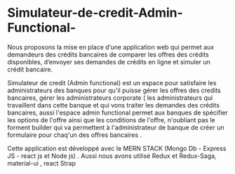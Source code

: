 # Simulateur-de-credit-Admin-Functional-

Nous proposons la mise en place d’une application web qui permet aux demandeurs des crédits bancaires de comparer les offres des crédits disponibles, d’envoyer ses demandes de crédits en ligne et simuler un crédit bancaire.

Simulateur de credit (Admin functional) est un espace pour satisfaire les administrateurs des banques pour qu'il puisse gérer les offres des credits bancaires, gérer les administrateurs corporate ( les administrateurs qui travaillent dans cette banque et qui vons traiter les demandes des crédits bancaires, aussi l'espace admin functional permet aux banques de spécifier les options de l'offre ainsi que les conditions de l'offre, n'oubliant pas le forment builder qui va permettent à l'administrateur de banque de créer un formulaire pour chaq'un des offres bancaires .

Cette application est développé avec le MERN STACK (Mongo Db - Express JS - react js et Node js) . Aussi nous avons utilisé Redux et Redux-Saga, material-ui , react Strap

